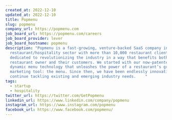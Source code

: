 ```yaml
---
created_at: 2022-12-10
updated_at: 2022-12-10
title: Popmenu
slug: popmenu
company_url: https://popmenu.com
job_board_url: https://popmenu.com/careers
job_board_provider: lever
job_board_hostname: popmenu
description: "Popmenu is a fast-growing, venture-backed SaaS company in the
  restaurant/hospitality sector with more than 10,000 restaurant clients. We are
  dedicated to revolutionizing the industry in a way that benefits both the
  restaurant owner and their customers. We started with our now-patented,
  dynamic menu technology that unleashes the power of a restaurant’s greatest
  marketing tool: the menu. Since then, we have been endlessly innovating to
  continue tackling existing and emerging industry needs.    "
tags:
  - startup
  - hospitality
twitter_url: https://twitter.com/GetPopmenu
linkedin_url: https://www.linkedin.com/company/popmenu
instagram_url: https://www.instagram.com/popmenu
facebook_url: https://www.facebook.com/popmenu/
---
```

